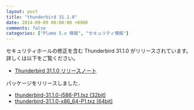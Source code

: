 ```yaml
---
layout: post
title: "thunderbird 31.1.0"
date: 2014-09-09 00:00:00 +0900
comments: false
categories: ["Plamo 5.x 情報", "セキュリティ情報"]
---
```

セキュリティホールの修正を含む Thunderbird 31.1.0 がリリースされています。詳しくは以下をご覧ください。

* [Thunderbird 31.1.0 リリースノート](http://www.mozilla.jp/thunderbird/31.1.0/releasenotes/)

パッケージをリリースしました．

* [thunderbird-31.1.0-i586-P1.txz (32bit)](ftp://plamo.linet.gr.jp/pub/Plamo-5.x/x86/plamo/04_xapps/thunderbird-31.1.0-i586-P1.txz)
* [thunderbird-31.1.0-x86_64-P1.txz (64bit)](ftp://plamo.linet.gr.jp/pub/Plamo-5.x/x86_64/plamo/04_xapps/thunderbird-31.1.0-x86_64-P1.txz)
